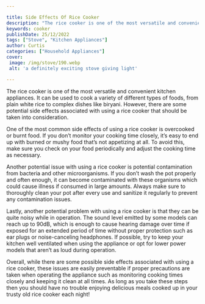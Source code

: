 ```yaml
---

title: Side Effects Of Rice Cooker
description: "The rice cooker is one of the most versatile and convenient kitchen appliances. It can be used to cook a variety of different type...keep going and find out"
keywords: cooker
publishDate: 25/12/2022
tags: ["Stove", "Kitchen Appliances"]
author: Curtis
categories: ["Household Appliances"]
cover: 
 image: /img/stove/190.webp
 alt: 'a definitely exciting stove giving light'

---
```


The rice cooker is one of the most versatile and convenient kitchen appliances. It can be used to cook a variety of different types of foods, from plain white rice to complex dishes like biryani. However, there are some potential side effects associated with using a rice cooker that should be taken into consideration.

One of the most common side effects of using a rice cooker is overcooked or burnt food. If you don’t monitor your cooking time closely, it’s easy to end up with burned or mushy food that’s not appetizing at all. To avoid this, make sure you check on your food periodically and adjust the cooking time as necessary.

Another potential issue with using a rice cooker is potential contamination from bacteria and other microorganisms. If you don’t wash the pot properly and often enough, it can become contaminated with these organisms which could cause illness if consumed in large amounts. Always make sure to thoroughly clean your pot after every use and sanitize it regularly to prevent any contamination issues. 

Lastly, another potential problem with using a rice cooker is that they can be quite noisy while in operation. The sound level emitted by some models can reach up to 90dB, which is enough to cause hearing damage over time if exposed for an extended period of time without proper protection such as ear plugs or noise-canceling headphones. If possible, try to keep your kitchen well ventilated when using the appliance or opt for lower power models that aren’t as loud during operation. 

Overall, while there are some possible side effects associated with using a rice cooker, these issues are easily preventable if proper precautions are taken when operating the appliance such as monitoring cooking times closely and keeping it clean at all times. As long as you take these steps then you should have no trouble enjoying delicious meals cooked up in your trusty old rice cooker each night!
